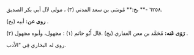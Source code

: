 ٦٢٥٨ -** بخ:** مُوسَى بن سعد المدني (٣) ، مولى لآل أبي بكر الصديق.

**روى عن:** أبيه (بخ) .

**رَوَى عَنه:** مُحَمَّد بن معن الغفاري (بخ) .قال أَبُو حاتم (١) : مجهول، وأبوه مجهول (٢) .

روى له البخاري فِي "الأدب.